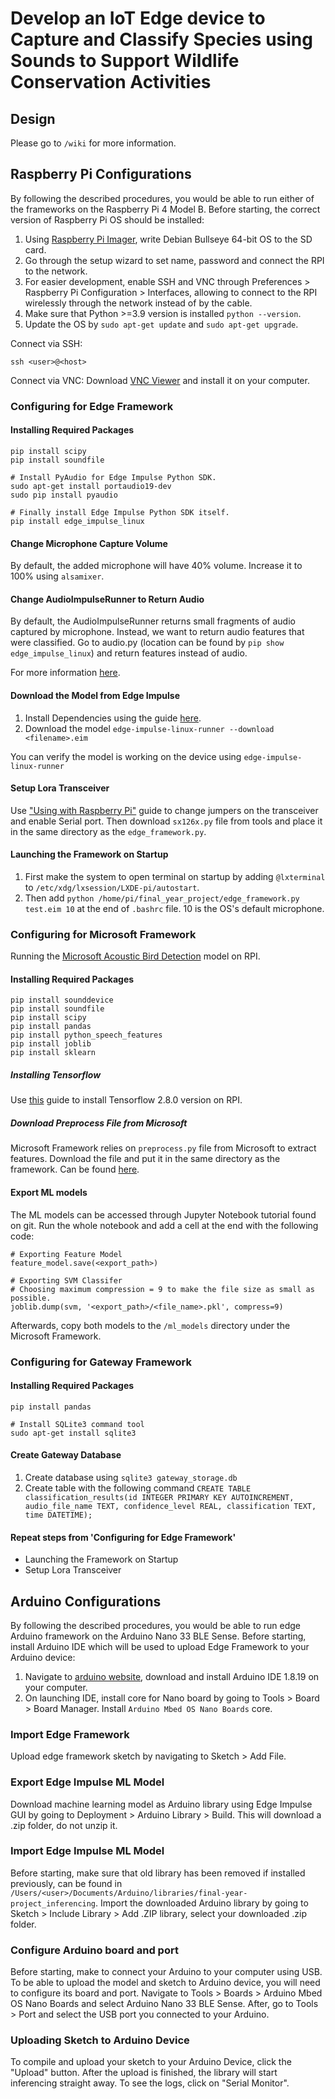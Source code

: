 # Develop an IoT Edge device to Capture and Classify Species using Sounds to Support Wildlife Conservation Activities

## Design

Please go to `/wiki` for more information.

## Raspberry Pi Configurations

By following the described procedures, you would be able to run either of the frameworks
on the Raspberry Pi 4 Model B. Before starting, the correct version of Raspberry Pi OS
should be installed:

1. Using [Raspberry Pi Imager](https://www.raspberrypi.com/software/), write Debian Bullseye 64-bit
OS to the SD card.
2. Go through the setup wizard to set name, password and connect the RPI to the network.
3. For easier development, enable SSH and VNC through Preferences > Raspberry Pi Configuration > Interfaces,
allowing to connect to the RPI wirelessly through the network instead of by the cable.
4. Make sure that Python >=3.9 version is installed `python --version`.
5. Update the OS by `sudo apt-get update` and `sudo apt-get upgrade`.

Connect via SSH:
```
ssh <user>@<host>
```

Connect via VNC: Download [VNC Viewer](https://www.realvnc.com/en/connect/download/viewer/) and install it on your computer.

### Configuring for Edge Framework

#### Installing Required Packages

```
pip install scipy
pip install soundfile

# Install PyAudio for Edge Impulse Python SDK.
sudo apt-get install portaudio19-dev
sudo pip install pyaudio

# Finally install Edge Impulse Python SDK itself.
pip install edge_impulse_linux
```

#### Change Microphone Capture Volume

By default, the added microphone will have 40% volume. Increase it to 100% using `alsamixer`.

#### Change AudioImpulseRunner to Return Audio

By default, the AudioImpulseRunner returns small fragments of audio captured by microphone.
Instead, we want to return audio features that were classified. Go to audio.py
(location can be found by `pip show edge_impulse_linux`) and return features instead of audio.

For more information [here](https://forum.edgeimpulse.com/t/exporting-audio-from-audioimpulserunner/3698).

#### Download the Model from Edge Impulse

1. Install Dependencies using the guide [here](https://docs.edgeimpulse.com/docs/raspberry-pi-4#2-installing-dependencies).
2. Download the model `edge-impulse-linux-runner --download <filename>.eim`

You can verify the model is working on the device using `edge-impulse-linux-runner`

#### Setup Lora Transceiver

Use ["Using with Raspberry Pi"](https://www.waveshare.com/wiki/SX1268_433M_LoRa_HAT) guide to change jumpers on the transceiver and enable Serial port. Then download `sx126x.py` file from tools and place it in the same directory as the `edge_framework.py`.

#### Launching the Framework on Startup

1. First make the system to open terminal on startup by adding `@lxterminal` to `/etc/xdg/lxsession/LXDE-pi/autostart`.
2. Then add `python /home/pi/final_year_project/edge_framework.py test.eim 10` at the end of `.bashrc` file.
10 is the OS's default microphone.

### Configuring for Microsoft Framework

Running the [Microsoft Acoustic Bird Detection](https://github.com/microsoft/acoustic-bird-detection) model
on RPI.

#### Installing Required Packages

```
pip install sounddevice
pip install soundfile
pip install scipy
pip install pandas
pip install python_speech_features
pip install joblib
pip install sklearn
```

##### Installing Tensorflow

Use [this](https://qengineering.eu/install-tensorflow-2.7-on-raspberry-64-os.html) guide to install Tensorflow 2.8.0 version on RPI.

##### Download Preprocess File from Microsoft

Microsoft Framework relies on `preprocess.py` file from Microsoft to extract features.
Download the file and put it in the same directory as the framework. Can be found [here](https://github.com/microsoft/acoustic-bird-detection/blob/main/preprocess.py).

#### Export ML models

The ML models can be accessed through Jupyter Notebook tutorial found on git. Run the whole
notebook and add a cell at the end with the following code:

```
# Exporting Feature Model
feature_model.save(<export_path>)

# Exporting SVM Classifer
# Choosing maximum compression = 9 to make the file size as small as possible.
joblib.dump(svm, '<export_path>/<file_name>.pkl', compress=9)
```

Afterwards, copy both models to the `/ml_models` directory under the Microsoft Framework.

### Configuring for Gateway Framework

#### Installing Required Packages

```
pip install pandas

# Install SQLite3 command tool
sudo apt-get install sqlite3
```

#### Create Gateway Database

1. Create database using `sqlite3 gateway_storage.db`
2. Create table with the following command `CREATE TABLE classification_results(id INTEGER PRIMARY KEY AUTOINCREMENT, audio_file_name TEXT, confidence_level REAL, classification TEXT, time DATETIME);`

#### Repeat steps from 'Configuring for Edge Framework'

* Launching the Framework on Startup
* Setup Lora Transceiver

## Arduino Configurations

By following the described procedures, you would be able to run edge Arduino framework
on the Arduino Nano 33 BLE Sense. Before starting, install Arduino IDE which will be used to upload
Edge Framework to your Arduino device:

1. Navigate to [arduino website](https://www.arduino.cc/en/software), download and install Arduino IDE 1.8.19 on your computer.
2. On launching IDE, install core for Nano board by going to Tools > Board > Board Manager. Install `Arduino Mbed OS Nano Boards` core.

### Import Edge Framework

Upload edge framework sketch by navigating to Sketch > Add File.

### Export Edge Impulse ML Model

Download machine learning model as Arduino library using Edge Impulse GUI by going to
Deployment > Arduino Library > Build. This will download a .zip folder, do not unzip it.

### Import Edge Impulse ML Model

Before starting, make sure that old library has been removed if installed previously, can be found in `/Users/<user>/Documents/Arduino/libraries/final-year-project_inferencing`.
Import the downloaded Arduino library by going to Sketch > Include Library > Add .ZIP library, select your downloaded .zip folder.

### Configure Arduino board and port

Before starting, make to connect your Arduino to your computer using USB. To be able to upload the model and sketch to Arduino device,
you will need to configure its board and port. Navigate to Tools > Boards > Arduino Mbed OS Nano Boards and
select Arduino Nano 33 BLE Sense. After, go to Tools > Port and select the USB port you connected to your Arduino.

### Uploading Sketch to Arduino Device

To compile and upload your sketch to your Arduino Device, click the "Upload" button.
After the upload is finished, the library will start inferencing straight away. To see the logs,
click on "Serial Monitor".
